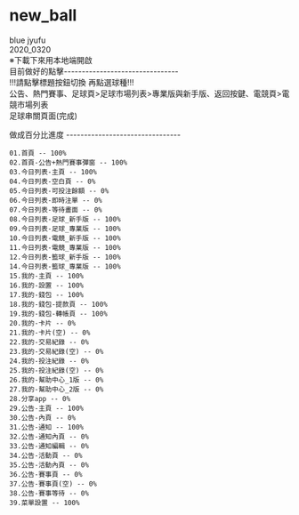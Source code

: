 # new_ball
blue jyufu</br>
2020_0320</br>
※下載下來用本地端開啟</br>
目前做好的點擊--------------------------------</br>
!!!請點擊標題按鈕切換 再點選球種!!!</br>
公告、熱門賽事、足球頁>足球市場列表>專業版與新手版、返回按鍵、電競頁>電競市場列表</br>
足球串關頁面(完成)</br>

做成百分比進度
--------------------------------</br>



```
01.首頁 -- 100%
02.首頁-公告+熱門賽事彈窗 -- 100%
03.今日列表-主頁 -- 100%
04.今日列表-空白頁 -- 0%
05.今日列表-可投注餘額 -- 0%
06.今日列表-即時注單 -- 0%
07.今日列表-等待畫面 -- 0%
08.今日列表-足球_新手版 -- 100%
09.今日列表-足球_專業版 -- 100%
10.今日列表-電競_新手版 -- 100%
11.今日列表-電競_專業版 -- 100%
12.今日列表-籃球_新手版 -- 100%
14.今日列表-籃球_專業版 -- 100%
15.我的-主頁 -- 100%
16.我的-設置 -- 100%
17.我的-錢包 -- 100%
18.我的-錢包-提款頁 -- 100%
19.我的-錢包-轉帳頁 -- 100%
20.我的-卡片 -- 0%
21.我的-卡片(空) -- 0%
22.我的-交易紀錄 -- 0%
23.我的-交易紀錄(空) -- 0%
24.我的-投注紀錄 -- 0%
25.我的-投注紀錄(空) -- 0%
26.我的-幫助中心_1版 -- 0%
27.我的-幫助中心_2版 -- 0%
28.分享app -- 0%
29.公告-主頁 -- 100%
30.公告-內頁 -- 0%
31.公告-通知 -- 100%
32.公告-通知內頁 -- 0%
33.公告-通知編輯 -- 0%
34.公告-活動頁 -- 0%
35.公告-活動內頁 -- 0%
36.公告-賽事頁 -- 0%
37.公告-賽事頁(空) -- 0%
38.公告-賽事等待 -- 0%
39.菜單設置 -- 100%


